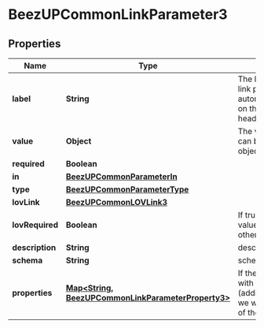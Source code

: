 
# BeezUPCommonLinkParameter3

## Properties
Name | Type | Description | Notes
------------ | ------------- | ------------- | -------------
**label** | **String** | The label corresponding to the link parameter. This label is automatically translated based on the Accept-Language http header. |  [optional]
**value** | **Object** | The value of the parameter. It can be an integer a string or an object. |  [optional]
**required** | **Boolean** |  |  [optional]
**in** | [**BeezUPCommonParameterIn**](BeezUPCommonParameterIn.md) |  | 
**type** | [**BeezUPCommonParameterType**](BeezUPCommonParameterType.md) |  |  [optional]
**lovLink** | [**BeezUPCommonLOVLink3**](BeezUPCommonLOVLink3.md) |  |  [optional]
**lovRequired** | **Boolean** | If true, you MUST indicate a value from the list of values otherwise it&#39;s a freetext |  [optional]
**description** | **String** | description of the parameter |  [optional]
**schema** | **String** | schema of the parameter |  [optional]
**properties** | [**Map&lt;String, BeezUPCommonLinkParameterProperty3&gt;**](BeezUPCommonLinkParameterProperty3.md) | If the parameter is an object with flexible properties (additionProperties/dictionary), we will describe the properties of the object. |  [optional]



